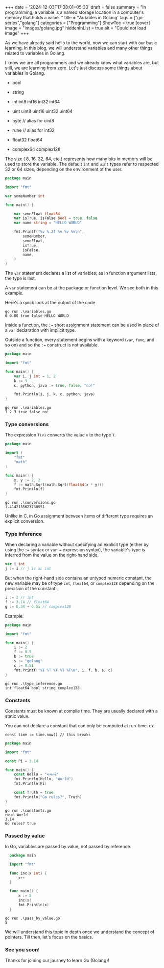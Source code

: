 +++
date = '2024-12-03T17:38:01+05:30'
draft = false
summary = "In programming, a variable is a named storage location in a computer's memory that holds a value. "
title = 'Variables in Golang'
tags = ["go-series","golang"]
categories = ["Programming"]
ShowToc = true
[cover]
image = "images/golang.jpg"
hiddenInList = true
alt = "Could not load image"
+++

As we have already said hello to the world, now we can start with our basic learning. In this blog, we will understand variables and many other things related to variables in Golang.


I know we are all programmers and we already know what variables are, but still, we are learning from zero. Let's just discuss some things about variables in Golang.


* bool

* string

* int int8 int16 int32 int64

* uint uint8 uint16 uint32 uint64

* byte // alias for uint8

* rune // alias for int32

* float32 float64

* complex64 complex128

The size ( 8, 16, 32, 64, etc.) represents how many bits in memory will be used to store the variable. The default `int` and `uint` types refer to respected 32 or 64 sizes, depending on the environment of the user.

```go
package main

import "fmt"

var someNumber int

func main() {

    var someFloat float64
    var isTrue, isFalse bool = true, false
    var name string = "HELLO WORLD"

    fmt.Printf("%v %.2f %v %v %v\n",
        someNumber,
        someFloat,
        isTrue,
        isFalse,
        name,
    )
}
```

The `var` statement declares a list of variables; as in function argument lists, the type is last.

A `var` statement can be at the package or function level. We see both in this example.

Here's a quick look at the output of the code

```shell
go run .\variables.go
0 0.00 true false HELLO WORLD
```

Inside a function, the `:=` short assignment statement can be used in place of a `var` declaration with implicit type.

Outside a function, every statement begins with a keyword (`var`, `func`, and so on) and so the `:=` construct is not available.

```go
package main

import "fmt"

func main() {
    var i, j int = 1, 2
    k := 3
    c, python, java := true, false, "no!"

    fmt.Println(i, j, k, c, python, java)
}
```

```shell
go run .\variables.go
1 2 3 true false no!
```

### Type conversions

The expression `T(v)` converts the value `v` to the type `T`.

```go
package main

import (
    "fmt"
    "math"
)

func main() {
    x, y := 2, 2
    f := math.Sqrt(math.Sqrt(float64(x * y)))
    fmt.Println(f)
}
```

```shell
go run .\conversions.go
1.4142135623730951
```

Unlike in C, in Go assignment between items of different type requires an explicit conversion.

### Type inference

When declaring a variable without specifying an explicit type (either by using the `:=` syntax or `var =` expression syntax), the variable's type is inferred from the value on the right-hand side.

```go
var i int
j := i // j is an int
```

But when the right-hand side contains an untyped numeric constant, the new variable may be of type `int`, `float64`, or `complex128` depending on the precision of the constant:

```go
i := 2 // int
f := 3.14 // float64
g := 0.34 + 0.5i // complex128
```

Example:

```go
package main

import "fmt"

func main() {
    i := 2
    f := 0.5
    b := true
    s := "golang"
    c := 0.5i
    fmt.Printf("%T %T %T %T %T\n", i, f, b, s, c)
}
```

```shell
go run .\type_inference.go
int float64 bool string complex128
```

### Constants

Constants must be known at compile time. They are usually declared with a static value.

You can not declare a constant that can only be computed at run-time. ex.

```text
const time := time.now() // this breaks
```

```go
package main

import "fmt"

const Pi = 3.14

func main() {
    const Hello = "નમસ્તે"
    fmt.Println(Hello, "World")
    fmt.Println(Pi)

    const Truth = true
    fmt.Println("Go rules?", Truth)
}
```

```shell
go run .\constants.go     
નમસ્તે World
3.14
Go rules? true
```

### Passed by value

In Go, variables are passed by value, not passed by reference.

```go
  package main

  import "fmt"

  func inc(x int) {
      x++
  }

  func main() {
      x := 5
      inc(x)
      fmt.Println(x)
  }
```

```shell
go run .\pass_by_value.go
5
```

We will understand this topic in depth once we understand the concept of pointers. Till then, let's focus on the basics.

### See you soon!

Thanks for joining our journey to learn Go (Golang)!

